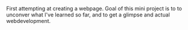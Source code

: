 First attempting at creating a webpage. Goal of this mini project is to to unconver what I've learned so far, and to get a glimpse and actual webdevelopment.
